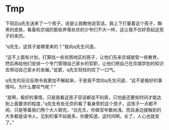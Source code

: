 # Tmp

下班后q先生送来了一个孩子，说是让我教他说官话，我上下打量着这个孩子，黝黑的皮肤，看着和京城的那些养尊处优的少爷们不大一样，这让我不仅好奇起这孩子的来历。

“q先生，这孩子是哪里来的？”我向q先生问道。

“这不上面有计划，打算找一些贫困地区的孩子，让他们先来京城接受一些教育，然后再给他们安排一个专门管理自己家乡的官职，让他们用自己在京城学到的知识去带动自己家乡的发展。”说罢，q先生轻轻的叹了一口气。

q先生的反应反倒令我更加不解起来，于是我不禁向q先生问道，“这不是极好的事情吗，为什么要叹气呢？”

“是啊，极好的事情，只是我看这孩子官话都说不利索，只怕是还要些时间才能达到上面要求的程度，”q先生有些无奈的看了看身旁的这个孩子，这孩子一点都不闹，只是等着我们两个大人聊完，“白先生，你做官年数尚浅，而且身边接触到的大多都是读书人，见到的事不如我多。你要知道，这时间啊，长了，人心也就变了。”




